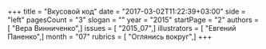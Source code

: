 +++
title = "Вкусовой код"
date = "2017-03-02T11:22:39+03:00"
side = "left"
pagesCount = "3"
slogan = ""
year = "2015"
startPage = "2"
authors = [ "Вера Винниченко",]
issues = [ "2015_07",]
illustrators = [ "Евгений Паненко",]
month = "07"
rubrics = [ "Оглянись вокруг",]
+++
